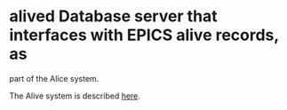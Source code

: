 # alived Database server that interfaces with EPICS alive records, as
part of the Alice system.

The Alive system is described [here](https://epics-alive-server.github.io/).

